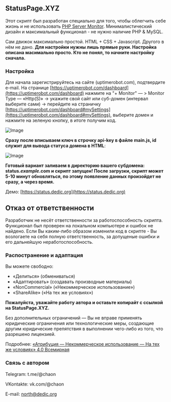 ## StatusPage.XYZ

Этот скрипт был разработан специально для того, чтобы облегчить себе жизнь и не использовать [PHP Server Monitor](https://www.phpservermonitor.org/). Минималистический дизайн и максимальный функционал - не нужно наличие PHP & MySQL.

Сам движок максимально простой. HTML + CSS + Javascript. Другого в нём не дано. **Для настройки нужны лишь прямые руки. Настройка описана масимально просто. Кто не понял, то начните настройку сначала.**

### Настройка

Для начала зарегистрируйтесь на сайте (uptimerobot.com), подтвердите e-mail. На странице [https://uptimerobot.com/dashboard](https://uptimerobot.com/dashboard) нажмите на "+ Monitor" — > Monitor Type — «Http(S)» -> укажите свой сайт или суб-домен (интервал выберите сами) -> перейдите на страничку [https://uptimerobot.com/dashboard#mySettings](https://uptimerobot.com/dashboard#mySettings), выберите домен и нажмите на зеленую кнопку, в итоге получим код.

![Image](https://default12-16.abcdusercontent.com/00/28/76/2016/08/16/0dea12.jpg)

**Сразу после вписываем ключ в строчку api-key в файле main.js, id служит для вывода статуса домена в HTML**:

![Image](https://default12-16.abcdusercontent.com/00/28/76/2016/09/09/287076.png)

**Готовый вариант заливаем в директорию вашего субдомена: status.*example*.com и скрипт запущен! После загрузки, скрипт может 5-10 минут обновляться, по этому появление данных произойдет не сразу, а через время.**
 
Демо: [https://status.dedic.org](https://status.dedic.org)

## Отказ от ответственности
Разработчик не несёт ответственности за работоспособность скрипта. Функционал был проверен на локальном компьютере и ошибок не найдено. Если Вы каким-либо образом изменили код в скрипте - Вы возлогаете на себя полную ответственность, за допущеные ошибки и его дальнейшую неработоспособность.

 
### Распостранение и адаптация
Вы можете свободно:
* «Делиться» (обмениваться)
* «Адаптировать» (создавать производные материалы)
* «NonCommercial» («Некоммерческое использование») 
* «ShareAlike» («На тех же условиях»)

**Пожалуйста, уважайте работу автора и оставьте копирайт с ссылкой на StatusPage.XYZ.**

Без дополнительных ограничений — Вы не вправе применять юридические ограничения или технологические меры, создающие другим юридические препятствия в выполнении чего-либо из того, что разрешено лицензией. 

Подробнее: [«Атрибуция — Некоммерческое использование — На тех же условиях» 4.0 Всемирная](https://creativecommons.org/licenses/by-nc-sa/4.0/deed.ru)

### Связь с автором
Telegram: t.me/@chaon

VKontakte: vk.com/@chaon

E-mail: north@dedic.org
 
